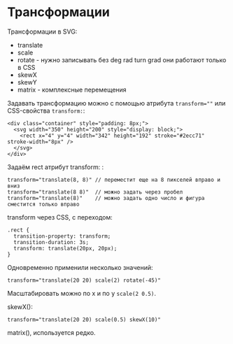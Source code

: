 # Трансформации
Трансформации в SVG:
- translate
- scale
- rotate - нужно записывать без deg rad turn grad они работают только в CSS
- skewX
- skewY
- matrix - комплексные перемещения

Задавать трансформацию можно с помощью атрибута `transform=""` или CSS-свойства `transform:`:

    <div class="container" style="padding: 8px;">
      <svg width="350" height="200" style="display: block;">
        <rect x="4" y="4" width="342" height="192" stroke="#2ecc71" stroke-width="8px" />
      </svg>
    </div>

Задаём rect атрибут transform: :

    transform="translate(8, 8)" // переместит еще на 8 пикселей вправо и вниз
    transform="translate(8 8)"  // можно задать через пробел
    transform="translate(8)"    // можно задать одно число и фигура сместится только вправо

transform через CSS, с переходом:

    .rect {
      transition-property: transform;
      transition-duration: 3s;
      transform: translate(20px, 20px);
    }

Одновременно применили несколько значений:

    transform="translate(20 20) scale(2) rotate(-45)"

Масштабировать можно по x и по y `scale(2 0.5)`.

skewX():

    transform="translate(20 20) scale(0.5) skewX(10)"

matrix(), используется редко.
